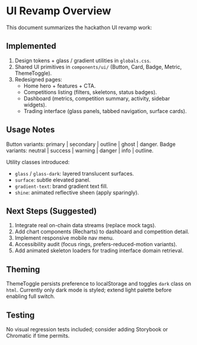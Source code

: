 UI Revamp Overview
===================

This document summarizes the hackathon UI revamp work:

Implemented
-----------
1. Design tokens + glass / gradient utilities in `globals.css`.
2. Shared UI primitives in `components/ui/` (Button, Card, Badge, Metric, ThemeToggle).
3. Redesigned pages:
   - Home hero + features + CTA.
   - Competitions listing (filters, skeletons, status badges).
   - Dashboard (metrics, competition summary, activity, sidebar widgets).
   - Trading interface (glass panels, tabbed navigation, surface cards).

Usage Notes
-----------
Button variants: primary | secondary | outline | ghost | danger.
Badge variants: neutral | success | warning | danger | info | outline.

Utility classes introduced:
- `glass` / `glass-dark`: layered translucent surfaces.
- `surface`: subtle elevated panel.
- `gradient-text`: brand gradient text fill.
- `shine`: animated reflective sheen (apply sparingly).

Next Steps (Suggested)
----------------------
1. Integrate real on-chain data streams (replace mock tags).
2. Add chart components (Recharts) to dashboard and competition detail.
3. Implement responsive mobile nav menu.
4. Accessibility audit (focus rings, prefers-reduced-motion variants).
5. Add animated skeleton loaders for trading interface domain retrieval.

Theming
-------
ThemeToggle persists preference to localStorage and toggles `dark` class on `html`.
Currently only dark mode is styled; extend light palette before enabling full switch.

Testing
-------
No visual regression tests included; consider adding Storybook or Chromatic if time permits.
